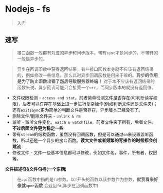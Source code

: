 # Nodejs - fs
> 入门

## 速写

> 接口函数一般都有对应的异步和同步版本。带有`sync`才是同步的，不带有的一般是异步的。

> 异步在回调函数中获得返回结果。有些接口函数本身就不应该有返回结果的，例如修改一些信息。那么此时异步回调函数是用来干嘛的。**异步的作用是为了防止函数出错了然后导致服务器终端！** 对于本不应该有返回结果的函数来说，异步回调可能只会接受一个`err`，而同步版本的就没有返回值。

* 文件权限检测 - `access and stat`。前者简单检测文件是否存在(可判断读写权限)，后者可以在存在基础上进一步进行复杂操作(例如判断文件还是文件夹)；还有`exitsSync`更为简单的判断文件是否存在，异步版本已经没有了。
* 删除文件/删除文件夹 - `unlink & rm`
* 监听 - 监听文件变化，`watch & watchfile`。前者文件夹下所有，后者文件。**不过后面文件更为稳定一些**
* 带有`stream`的结构函数，虽然没有回调函数，但是可以通过`on`来设置监听函数，所以还是一个异步的接口函数。**读大文件或者频繁的写操作的时候都会创建流**
* 修改文件 - 文件一些基本信息都可以修改，例如文件名，事件，所有者，权限等。

**文件描述符&文件句柄(一个东西)**

> 在`api`函数中指的是`fd`参数。以`f`开头的函数以该参数作为参数，**就我看来好像就`open`函数** 会返回`fd`(异步在回调函数中)
